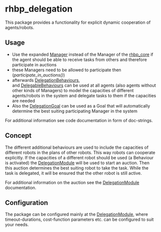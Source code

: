 # rhbp_delegation
This package provides a functionality for explicit dynamic cooperation of agents/robots.

## Usage
* Use the expanded [Manager](src/decomposition_components/managers.py)
    instead of the Manager of the [rhbp_core](../rhbp_core) 
    if the agent should be able to receive tasks from others and therefore
    participate in auctions
* these Managers need to be allowed to participate then (*participate_in_auctions()*)
* afterwards [DelegationBehaviours](src/decomposition_components/delegation_behaviour.py),   
    and [DelegableBehaviours](src/decomposition_components/delegation_behaviour.py)
    can be used at all agents (also agents without other kinds of Managers)
    to model the capacities of different agents/robots in the system and delegate
    tasks to them if the capacities are needed
* Also the [DelegationGoal](src/decomposition_components/delegation_goal.py)
    can be used as a Goal that will automatically determine the best suiting participating
    Manager in the system
    
For additional information see code documentation in form of doc-strings.

## Concept
The different additional behaviours are used to include the capacities of different
robots in the plans of other robots.
This way robots can cooperate explicitly. If the capacities of a different robot
should be used (a Behaviour is activated) the [DelegationModule](TODO) will be used to start
an auction. Then this auction determines the best suiting robot to take the task.
While the task is delegated, it will be ensured that the other robot is still active.

For additional information on the auction see the [DelegationModule](TODO) documentation.

## Configuration
The package can be configured mainly at the [DelegationModule](TODO), where timeout-durations,
cost-function parameters etc. can be configured to suit your needs. 